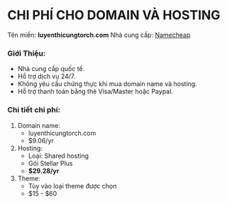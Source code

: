 # CHI PHÍ CHO DOMAIN VÀ HOSTING
Tên miền: **luyenthicungtorch.com**
Nhà cung cấp: [Namecheap](https://www.namecheap.com/)
### Giới Thiệu:
* Nhà cung cấp quốc tế. 
*	Hỗ trợ dịch vụ 24/7.
*	Không yêu cầu chứng thực khi mua domain name và hosting.
*	Hỗ trợ thanh toán bằng thẻ Visa/Master hoặc Paypal.
### Chi tiết chi phí:
1.	Domain name:
    * luyenthicungtorch.com
    * $9.06/yr
2.	Hosting:
    * Loại: Shared hosting
    * Gói Stellar Plus
    * **$29.28/yr**
3. Theme:
    * Tùy vào loại theme được chọn
    * $15 - $60
